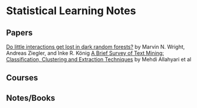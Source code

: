 # Statistical Learning Notes

## Papers
[Do little interactions get lost in dark random forests?](https://www.ncbi.nlm.nih.gov/pmc/articles/PMC4815164/) by Marvin N. Wright, Andreas Ziegler, and Inke R. König
[A Brief Survey of Text Mining: Classification, Clustering and Extraction Techniques](https://arxiv.org/abs/1707.02919v2) by Mehdi Allahyari et al


## Courses


## Notes/Books

